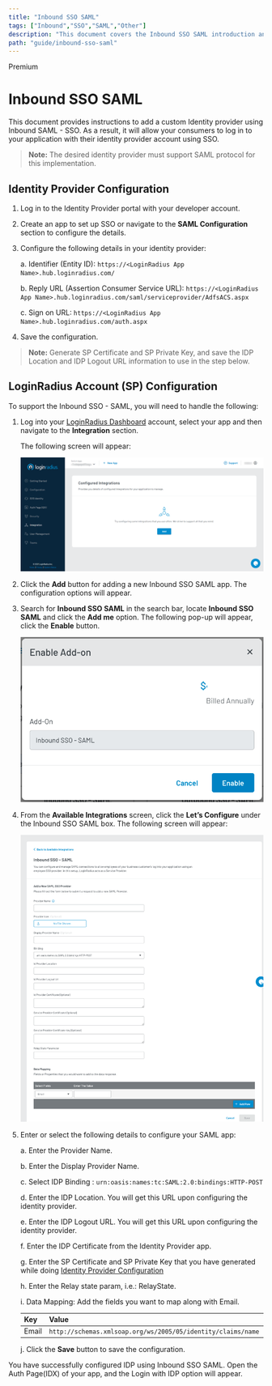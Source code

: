 ```yaml
---
title: "Inbound SSO SAML"
tags: ["Inbound","SSO","SAML","Other"]
description: "This document covers the Inbound SSO SAML introduction and its protocols Other SAML enabled SSO providers supported by the LoginRadius Identity Platform."
path: "guide/inbound-sso-saml"
---
```


<span class="devloper-premium plan-tag">Premium</span>

# Inbound SSO SAML

This document provides instructions to add a custom Identity provider using Inbound SAML - SSO. As a result, it will allow your consumers to log in to your application with their identity provider account using SSO.

>**Note:** The desired identity provider must support SAML protocol for this implementation.

## Identity Provider Configuration

1. Log in to the Identity Provider portal with your developer account.

2. Create an app to set up SSO or navigate to the **SAML Configuration** section to configure the details.

3. Configure the following details in your identity provider:

   a. Identifier (Entity ID): `https://<LoginRadius App Name>.hub.loginradius.com/`


   b. Reply URL (Assertion Consumer Service URL): `https://<LoginRadius App Name>.hub.loginradius.com/saml/serviceprovider/AdfsACS.aspx`

   c. Sign on URL: `https://<LoginRadius App Name>.hub.loginradius.com/auth.aspx`

4. Save the configuration.

>**Note:** Generate SP Certificate and SP Private Key, and save the IDP Location and IDP Logout URL information to use in the step below.

## LoginRadius Account (SP) Configuration

To support the Inbound SSO - SAML, you will need to handle the following:

1. Log into your <a href="https://dashboard.loginradius.com/dashboard" target="_blank">LoginRadius Dashboard</a> account, select your app and then navigate to the **Integration** section.

   The following screen will appear:

   ![alt_text](images/configure.png "image_tooltip")

2. Click the **Add** button for adding a new Inbound SSO SAML app. The configuration options will appear.

3. Search for **Inbound SSO SAML** in the search bar, locate **Inbound SSO SAML** and click the **Add me** option. The following pop-up will appear, click the **Enable** button.

   ![alt_text](images/enable-pricing.png "image_tooltip")

4. From the **Available Integrations** screen, click the **Let’s Configure** under the Inbound SSO SAML box. The following screen will appear:

   ![alt_text](images/configure2.png "image_tooltip")

5. Enter or select the following details to configure your SAML app:

   a. Enter the Provider Name.

   b. Enter the Display Provider Name.

   c. Select IDP Binding : `urn:oasis:names:tc:SAML:2.0:bindings:HTTP-POST`

   d. Enter the IDP Location. You will get this URL upon configuring the identity provider. 

   e. Enter the IDP Logout URL. You will get this URL upon configuring the identity provider.

   f. Enter the IDP Certificate from the Identity Provider app. 

   g. Enter the SP Certificate and SP Private Key that you have generated while doing [Identity Provider Configuration](#identity-provider-configuration)

   h. Enter the Relay state param, i.e.: RelayState.

   i. Data Mapping: Add the fields you want to map along with Email.

      | Key | Value | |
      |----|----|-----|
      |Email | `http://schemas.xmlsoap.org/ws/2005/05/identity/claims/name` |

   j. Click the **Save** button to save the configuration.

You have successfully configured IDP using Inbound SSO SAML. Open the Auth Page(IDX) of your app, and the Login with IDP option will appear.







